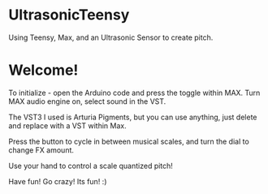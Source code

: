 # UltrasonicTeensy
Using Teensy, Max, and an Ultrasonic Sensor to create pitch.

# Welcome!

To initialize - open the Arduino code and press the toggle within MAX. Turn MAX audio engine on, select sound in the VST.

The VST3 I used is Arturia Pigments, but you can use anything, just delete and replace with a VST within Max.

Press the button to cycle in between musical scales, and turn the dial to change FX amount.

Use your hand to control a scale quantized pitch!

Have fun! Go crazy! Its fun! :)
